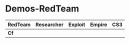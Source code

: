 # Demos-RedTeam
               

| RedTeam | Researcher | Exploit |  Empire  |   CS3  |
|:---|-----------:|------------------:|----------------:|------------------:|
|**Cf**|
